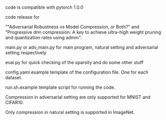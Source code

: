 code is compatible with pytorch 1.0.0

code release for

""Adversarial Robustness vs Model Compression, or Both?" and "Progressive dnn compression: A key to achieve ultra-high weight pruning and quantization rates using admm".


main.py or adv_main.py for main program, natural setting and adversarial setting respectively

eval.py for quick checking of the sparsity and do some other stuff

config.yaml.example template of the configuration file. One for each dataset.

run.sh.example  template script for running the code.


Compression in adversarial setting are only supported for MNIST and CIFAR10. 

Only compression in natural setting is supported in ImageNet.


